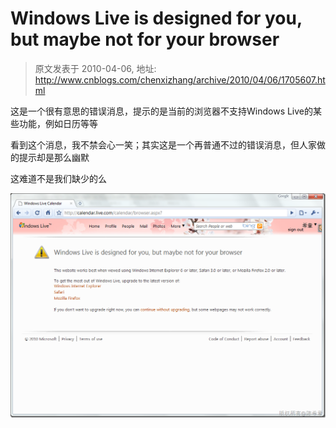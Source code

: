 # Windows Live is designed for you, but maybe not for your browser 
> 原文发表于 2010-04-06, 地址: http://www.cnblogs.com/chenxizhang/archive/2010/04/06/1705607.html 


这是一个很有意思的错误消息，提示的是当前的浏览器不支持Windows Live的某些功能，例如日历等等

 看到这个消息，我不禁会心一笑；其实这是一个再普通不过的错误消息，但人家做的提示却是那么幽默

 这难道不是我们缺少的么

 [![image](./images/1705607-image_thumb.png "image")](http://images.cnblogs.com/cnblogs_com/chenxizhang/WindowsLiveWriter/WindowsLiveisdesignedforyoubutmaybenotfo_11740/image_2.png)


